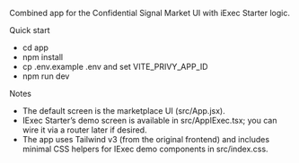 Combined app for the Confidential Signal Market UI with iExec Starter logic.

Quick start
- cd app
- npm install
- cp .env.example .env and set VITE_PRIVY_APP_ID
- npm run dev

Notes
- The default screen is the marketplace UI (src/App.jsx).
- IExec Starter’s demo screen is available in src/AppIExec.tsx; you can wire it via a router later if desired.
- The app uses Tailwind v3 (from the original frontend) and includes minimal CSS helpers for IExec demo components in src/index.css.

